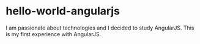 # hello-world-angularjs
I am passionate about technologies and I decided to study AngularJS. This is my first experience with AngularJS.
